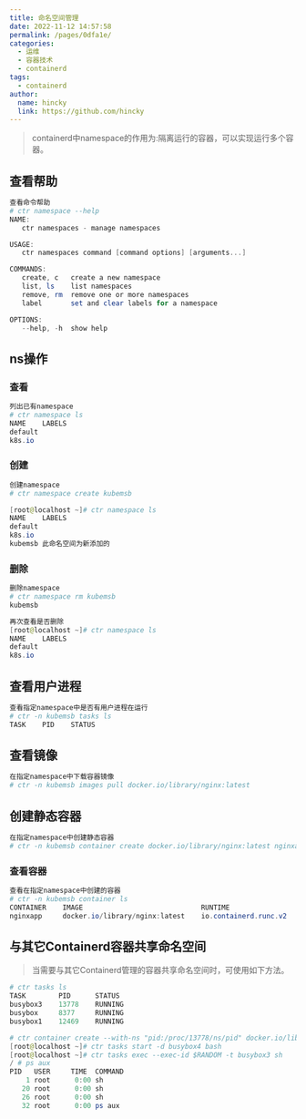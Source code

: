 ```yaml
---
title: 命名空间管理
date: 2022-11-12 14:57:58
permalink: /pages/0dfa1e/
categories:
  - 运维
  - 容器技术
  - containerd
tags:
  - containerd
author: 
  name: hincky
  link: https://github.com/hincky
---
```



> containerd中namespace的作用为:隔离运行的容器，可以实现运行多个容器。

## 查看帮助

~~~powershell
查看命令帮助
# ctr namespace --help
NAME:
   ctr namespaces - manage namespaces

USAGE:
   ctr namespaces command [command options] [arguments...]

COMMANDS:
   create, c   create a new namespace
   list, ls    list namespaces
   remove, rm  remove one or more namespaces
   label       set and clear labels for a namespace

OPTIONS:
   --help, -h  show help
~~~

## ns操作

### 查看

~~~powershell
列出已有namespace
# ctr namespace ls
NAME    LABELS
default
k8s.io
~~~

### 创建

~~~powershell
创建namespace
# ctr namespace create kubemsb

[root@localhost ~]# ctr namespace ls
NAME    LABELS
default
k8s.io
kubemsb 此命名空间为新添加的
~~~

### 删除

~~~powershell
删除namespace
# ctr namespace rm kubemsb
kubemsb

再次查看是否删除
[root@localhost ~]# ctr namespace ls
NAME    LABELS
default
k8s.io
~~~

## 查看用户进程

~~~powershell
查看指定namespace中是否有用户进程在运行
# ctr -n kubemsb tasks ls
TASK    PID    STATUS
~~~

## 查看镜像

~~~powershell
在指定namespace中下载容器镜像
# ctr -n kubemsb images pull docker.io/library/nginx:latest
~~~

## 创建静态容器

~~~powershell
在指定namespace中创建静态容器
# ctr -n kubemsb container create docker.io/library/nginx:latest nginxapp
~~~

### 查看容器

~~~powershell
查看在指定namespace中创建的容器
# ctr -n kubemsb container ls
CONTAINER    IMAGE                             RUNTIME
nginxapp     docker.io/library/nginx:latest    io.containerd.runc.v2
~~~


## 与其它Containerd容器共享命名空间

> 当需要与其它Containerd管理的容器共享命名空间时，可使用如下方法。

~~~powershell
# ctr tasks ls
TASK        PID      STATUS
busybox3    13778    RUNNING
busybox     8377     RUNNING
busybox1    12469    RUNNING
~~~



~~~powershell
# ctr container create --with-ns "pid:/proc/13778/ns/pid" docker.io/library/busybox:latest busybox4
[root@localhost ~]# ctr tasks start -d busybox4 bash
[root@localhost ~]# ctr tasks exec --exec-id $RANDOM -t busybox3 sh
/ # ps aux
PID   USER     TIME  COMMAND
    1 root      0:00 sh
   20 root      0:00 sh
   26 root      0:00 sh
   32 root      0:00 ps aux

~~~

